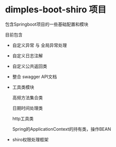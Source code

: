# dimples-boot-shiro 项目

包含Springboot项目的一些基础配置和模块

目前包含
- 自定义异常 与 全局异常处理
- 自定义日志注解
- 自定义公共返回类
- 整合 swagger API文档
- 工具类模块
   
   高频方法集合类
   
   日期时间处理类
   
   http工具类
   
   Spring的ApplicationContext的持有类，操作BEAN
   
- shiro权限处理框架
   
   
   
   
   
   

